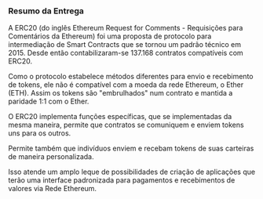 ### Resumo da Entrega

A ERC20 (do inglês Ethereum Request for Comments - Requisições para Comentários da Ethereum) foi uma proposta de protocolo para intermediação de Smart Contracts que se tornou um padrão técnico em 2015. Desde então contabilizaram-se 137.168 contratos compatíveis com ERC20.

Como o protocolo estabelece métodos diferentes para envio e recebimento de tokens, ele não é compatível com a moeda da rede Ethereum, o Ether (ETH). Assim os tokens são "embrulhados" num contrato e mantida a paridade 1:1 com o Ether.

O ERC20 implementa funções específicas, que se implementadas da mesma maneira, permite que contratos se comuniquem e enviem tokens uns para os outros.

Permite também que indivíduos enviem e recebam tokens de suas carteiras de maneira personalizada.

Isso atende um amplo leque de possibilidades de criação de aplicações que terão uma interface padronizada para pagamentos e recebimentos de valores via Rede Ethereum.

